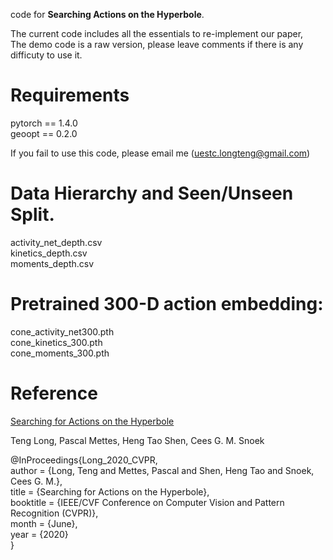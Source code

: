 code for **Searching Actions on the Hyperbole**. <br>

The current code includes all the essentials to re-implement our paper, <br>
The demo code is a raw version, please leave comments if there is any difficuty to use it. <br>

# Requirements
pytorch == 1.4.0 <br>
geoopt == 0.2.0 <br>

If you fail to use this code, please email me (uestc.longteng@gmail.com) <br>

# Data Hierarchy and Seen/Unseen Split.

activity_net_depth.csv	<br>
kinetics_depth.csv	<br>
moments_depth.csv <br>

# Pretrained 300-D action embedding:

cone_activity_net300.pth	<br>
cone_kinetics_300.pth	<br>
cone_moments_300.pth <br>

# Reference

[Searching for Actions on the Hyperbole](http://openaccess.thecvf.com/content_CVPR_2020/html/Long_Searching_for_Actions_on_the_Hyperbole_CVPR_2020_paper.html)

Teng Long, Pascal Mettes, Heng Tao Shen, Cees G. M. Snoek

@InProceedings{Long_2020_CVPR, <br>
author = {Long, Teng and Mettes, Pascal and Shen, Heng Tao and Snoek, Cees G. M.}, <br>
title = {Searching for Actions on the Hyperbole}, <br>
booktitle = {IEEE/CVF Conference on Computer Vision and Pattern Recognition (CVPR)}, <br>
month = {June}, <br>
year = {2020} <br>
}



